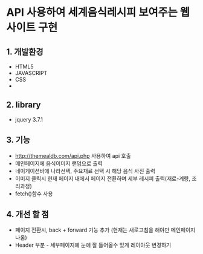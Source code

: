 # API 사용하여 세계음식레시피 보여주는 웹사이트 구현

## 1. 개발환경
- HTML5
- JAVASCRIPT
- CSS
-
## 2. library
- jquery 3.7.1

## 3. 기능
- http://themealdb.com/api.php 사용하여 api 호출
- 메인페이지에 음식이미지 랜덤으로 출력
- 네이게이션바에 나라선택, 주요재료 선택 시 해당 음식 사진 출력
- 이미지 클릭시 현재 페이지 내에서 페이지 전환하며 세부 레시피 출력(재료-계량, 조리과정)
- fetch()함수 사용 

## 4. 개선 할 점
- 페이지 전환시, back + forward 기능 추가 (현재는 새로고침을 해야만 메인페이지 나옴)
- Header 부분 - 세부페이지에 눈에 잘 들어올수 있게 레이아웃 변경하기 
 
